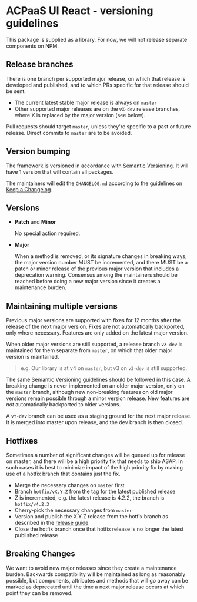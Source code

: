 # ACPaaS UI React - versioning guidelines

This package is supplied as a library.
For now, we will not release separate components on NPM.

## Release branches

There is one branch per supported major release, on which that release is developed and published, and to which PRs specific for that release should be sent.

- The current latest stable major release is always on `master`
- Other supported major releases are on the `vX-dev` release branches, where X is replaced by the major version (see below).

Pull requests should target `master`, unless they're specific to a past or future release. Direct commits to `master` are to be avoided.

## Version bumping

The framework is versioned in accordance with [Semantic Versioning](https://semver.org/).
It will have 1 version that will contain all packages.

The maintainers will edit the `CHANGELOG.md` according to the guidelines on [Keep a Changelog](https://keepachangelog.com/).

## Versions

- **Patch** and **Minor**

  No special action required.

- **Major**

  When a method is removed, or its signature changes in breaking ways, the major version number MUST be incremented, and there MUST be a patch or minor release of the previous major version that includes a deprecation warning. Consensus among the maintainers should be reached before doing a new major version since it creates a maintenance burden.

## Maintaining multiple versions

Previous major versions are supported with fixes for 12 months after the release of the next major version. Fixes are not automatically backported, only where necessary. Features are only added on the latest major version.

When older major versions are still supported, a release branch `vX-dev` is maintained for them separate from `master`, on which that older major version is maintained.

> e.g. Our library is at v4 on `master`, but v3 on `v3-dev` is still supported.

The same Semantic Versioning guidelines should be followed in this case. A breaking change is never implemented on an older major version, only on the `master` branch, although new non-breaking features on old major versions remain possible through a minor version release. New features are *not* automatically backported to older versions.

A `vY-dev` branch can be used as a staging ground for the next major release. It is merged into master upon release, and the dev branch is then closed.

## Hotfixes

Sometimes a number of significant changes will be queued up for release on master, and there will be a high priority fix that needs to ship ASAP. In such cases it is best to minimize impact of the high priority fix by making use of a hotfix branch that contains just the fix.

- Merge the necessary changes on `master` first
- Branch `hotfix/vX.Y.Z` from the tag for the latest published release
- Z is incremented, e.g. the latest release is 4.2.2, the branch is `hotfix/v4.2.3`
- Cherry-pick the necessary changes from `master`
- Version and publish the X.Y.Z release from the hotfix branch as described in the [release guide](RELEASE.md)
- Close the hotfix branch once that hotfix release is no longer the latest published release

## Breaking Changes

We want to avoid new major releases since they create a maintenance burden. Backwards compatibility will be maintained as long as reasonably possible, but components, attributes and methods that will go away can be marked as deprecated until the time a next major release occurs at which point they can be removed.
